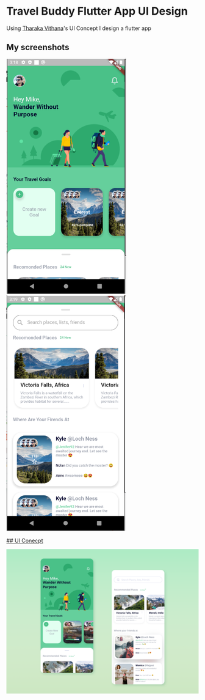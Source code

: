 # Travel Buddy Flutter App UI Design

Using [Tharaka Vithana](https://dribbble.com/TharakaMV)'s UI Concept I design a flutter app 

## My screenshots

![](1.PNG)
![](2.PNG)

[## UI Conecpt](https://dribbble.com/shots/10973351-Travel-Buddy/attachments/2580156?mode=media)

![](travel_buddy_ui_conect.PNG)

